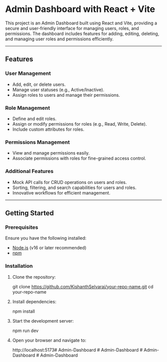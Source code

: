 # Admin Dashboard with React + Vite

This project is an Admin Dashboard built using React and Vite, providing a secure and user-friendly interface for managing users, roles, and permissions. The dashboard includes features for adding, editing, deleting, and managing user roles and permissions efficiently.

---

## Features

### User Management
- Add, edit, or delete users.
- Manage user statuses (e.g., Active/Inactive).
- Assign roles to users and manage their permissions.

### Role Management
- Define and edit roles.
- Assign or modify permissions for roles (e.g., Read, Write, Delete).
- Include custom attributes for roles.

### Permissions Management
- View and manage permissions easily.
- Associate permissions with roles for fine-grained access control.

### Additional Features
- Mock API calls for CRUD operations on users and roles.
- Sorting, filtering, and search capabilities for users and roles.
- Innovative workflows for efficient management.

---

## Getting Started

### Prerequisites
Ensure you have the following installed:
- [Node.js](https://nodejs.org/) (v16 or later recommended)
- [npm](https://www.npmjs.com/)

### Installation

1. Clone the repository:

   git clone https://github.com/KishanthSelvaraj/your-repo-name.git
   cd your-repo-name

2. Install dependencies:

   npm install

3. Start the development server:

    npm run dev

4. Open your browser and navigate to:
 
    http://localhost:5173#   A d m i n - D a s h b o a r d  
 #   A d m i n - D a s h b o a r d  
 #   A d m i n - D a s h b o a r d  
 #   A d m i n - D a s h b o a r d  
 
